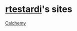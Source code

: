 [rtestardi](https://github.com/rtestardi)'s sites
=================

[Calchemy](https://rtestardi.github.io/calchemy)
